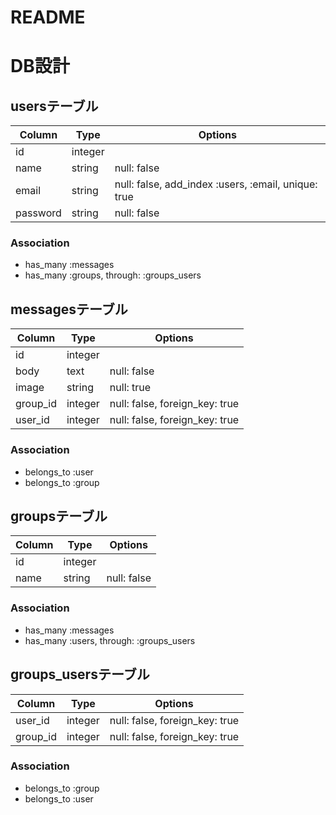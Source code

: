 # README

# DB設計

## usersテーブル

|Column|Type|Options|
|------|----|-------|
|id|integer|
|name|string|null: false|
|email|string|null: false, add_index :users, :email, unique: true|
|password|string|null: false|

### Association
 - has_many :messages
 - has_many :groups, through: :groups_users

 ## messagesテーブル

 |Column|Type|Options|
 |------|----|-------|
 |id|integer|
 |body|text|null: false|
 |image|string|null: true|
 |group_id|integer|null: false, foreign_key: true|
 |user_id|integer|null: false, foreign_key: true|

 ### Association
 - belongs_to :user
 - belongs_to :group

 ## groupsテーブル

 |Column|Type|Options|
 |------|----|-------|
 |id|integer|
 |name|string|null: false|

 ### Association
 - has_many :messages
 - has_many :users, through: :groups_users

 ## groups_usersテーブル

|Column|Type|Options|
|------|----|-------|
|user_id|integer|null: false, foreign_key: true|
|group_id|integer|null: false, foreign_key: true|

### Association
- belongs_to :group
- belongs_to :user
